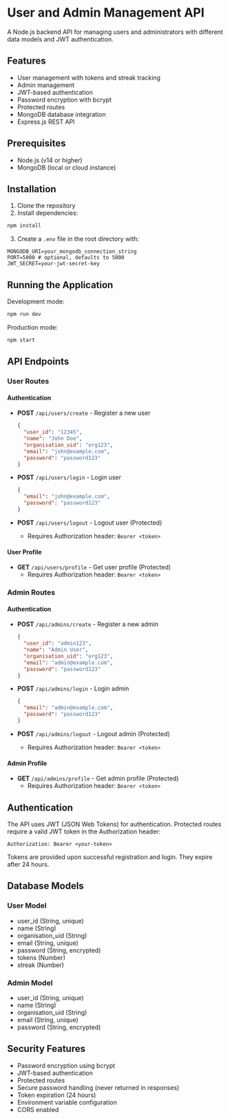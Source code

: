 # User and Admin Management API

A Node.js backend API for managing users and administrators with different data models and JWT authentication.

## Features

- User management with tokens and streak tracking
- Admin management
- JWT-based authentication
- Password encryption with bcrypt
- Protected routes
- MongoDB database integration
- Express.js REST API

## Prerequisites

- Node.js (v14 or higher)
- MongoDB (local or cloud instance)

## Installation

1. Clone the repository
2. Install dependencies:

```bash
npm install
```

3. Create a `.env` file in the root directory with:

```
MONGODB_URI=your_mongodb_connection_string
PORT=5000 # optional, defaults to 5000
JWT_SECRET=your-jwt-secret-key
```

## Running the Application

Development mode:

```bash
npm run dev
```

Production mode:

```bash
npm start
```

## API Endpoints

### User Routes

#### Authentication

- **POST** `/api/users/create` - Register a new user

  ```json
  {
    "user_id": "12345",
    "name": "John Doe",
    "organisation_uid": "org123",
    "email": "john@example.com",
    "password": "password123"
  }
  ```

- **POST** `/api/users/login` - Login user

  ```json
  {
    "email": "john@example.com",
    "password": "password123"
  }
  ```

- **POST** `/api/users/logout` - Logout user (Protected)
  - Requires Authorization header: `Bearer <token>`

#### User Profile

- **GET** `/api/users/profile` - Get user profile (Protected)
  - Requires Authorization header: `Bearer <token>`

### Admin Routes

#### Authentication

- **POST** `/api/admins/create` - Register a new admin

  ```json
  {
    "user_id": "admin123",
    "name": "Admin User",
    "organisation_uid": "org123",
    "email": "admin@example.com",
    "password": "password123"
  }
  ```

- **POST** `/api/admins/login` - Login admin

  ```json
  {
    "email": "admin@example.com",
    "password": "password123"
  }
  ```

- **POST** `/api/admins/logout` - Logout admin (Protected)
  - Requires Authorization header: `Bearer <token>`

#### Admin Profile

- **GET** `/api/admins/profile` - Get admin profile (Protected)
  - Requires Authorization header: `Bearer <token>`

## Authentication

The API uses JWT (JSON Web Tokens) for authentication. Protected routes require a valid JWT token in the Authorization header:

```
Authorization: Bearer <your-token>
```

Tokens are provided upon successful registration and login. They expire after 24 hours.

## Database Models

### User Model

- user_id (String, unique)
- name (String)
- organisation_uid (String)
- email (String, unique)
- password (String, encrypted)
- tokens (Number)
- streak (Number)

### Admin Model

- user_id (String, unique)
- name (String)
- organisation_uid (String)
- email (String, unique)
- password (String, encrypted)

## Security Features

- Password encryption using bcrypt
- JWT-based authentication
- Protected routes
- Secure password handling (never returned in responses)
- Token expiration (24 hours)
- Environment variable configuration
- CORS enabled
